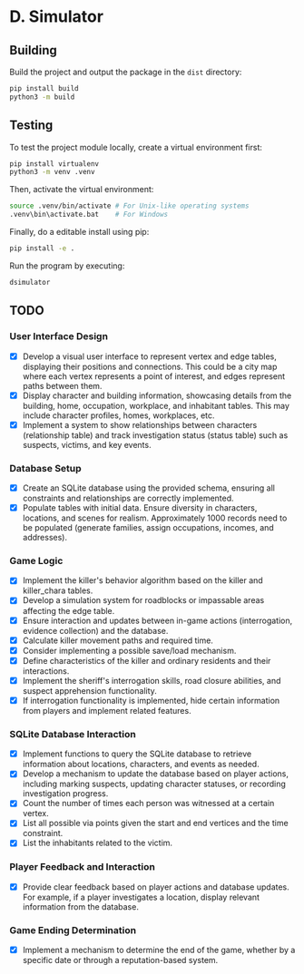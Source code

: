 # D. Simulator

## Building

Build the project and output the package in the `dist` directory:
```bash
pip install build
python3 -m build
```

## Testing

To test the project module locally, create a virtual environment first:
```bash
pip install virtualenv
python3 -m venv .venv
```

Then, activate the virtual environment:
```bash
source .venv/bin/activate # For Unix-like operating systems
.venv\bin\activate.bat    # For Windows
```

Finally, do a editable install using pip:
```bash
pip install -e .
```

Run the program by executing:
```bash
dsimulator
```

## TODO

### User Interface Design
- [x] Develop a visual user interface to represent vertex and edge tables, displaying their positions and connections. This could be a city map where each vertex represents a point of interest, and edges represent paths between them.
- [x] Display character and building information, showcasing details from the building, home, occupation, workplace, and inhabitant tables. This may include character profiles, homes, workplaces, etc.
- [x] Implement a system to show relationships between characters (relationship table) and track investigation status (status table) such as suspects, victims, and key events.

### Database Setup
- [x] Create an SQLite database using the provided schema, ensuring all constraints and relationships are correctly implemented.
- [x] Populate tables with initial data. Ensure diversity in characters, locations, and scenes for realism. Approximately 1000 records need to be populated (generate families, assign occupations, incomes, and addresses).

### Game Logic
- [x] Implement the killer's behavior algorithm based on the killer and killer_chara tables.
- [x] Develop a simulation system for roadblocks or impassable areas affecting the edge table.
- [x] Ensure interaction and updates between in-game actions (interrogation, evidence collection) and the database.
- [x] Calculate killer movement paths and required time.
- [x] Consider implementing a possible save/load mechanism.
- [x] Define characteristics of the killer and ordinary residents and their interactions.
- [x] Implement the sheriff's interrogation skills, road closure abilities, and suspect apprehension functionality.
- [x] If interrogation functionality is implemented, hide certain information from players and implement related features.

### SQLite Database Interaction
- [x] Implement functions to query the SQLite database to retrieve information about locations, characters, and events as needed.
- [x] Develop a mechanism to update the database based on player actions, including marking suspects, updating character statuses, or recording investigation progress.
- [x] Count the number of times each person was witnessed at a certain vertex.
- [x] List all possible via points given the start and end vertices and the time constraint.
- [x] List the inhabitants related to the victim.

### Player Feedback and Interaction
- [x] Provide clear feedback based on player actions and database updates. For example, if a player investigates a location, display relevant information from the database.

### Game Ending Determination
- [x] Implement a mechanism to determine the end of the game, whether by a specific date or through a reputation-based system.
